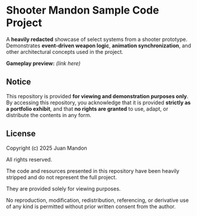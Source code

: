 # Shooter Mandon Sample Code Project

A **heavily redacted** showcase of select systems from a shooter prototype.  
Demonstrates **event-driven weapon logic**, **animation synchronization**, and other architectural concepts used in the project.

**Gameplay preview:** *(link here)*


## Notice

This repository is provided **for viewing and demonstration purposes only**.  
By accessing this repository, you acknowledge that it is provided **strictly as a portfolio exhibit**, and that **no rights are granted** to use, adapt, or distribute the contents in any form.


## License

Copyright (c) 2025 Juan Mandon

All rights reserved.

The code and resources presented in this repository have been heavily stripped and do not represent the full project.

They are provided solely for viewing purposes.

No reproduction, modification, redistribution, referencing, or derivative use of any kind is permitted without prior written consent from the author.
